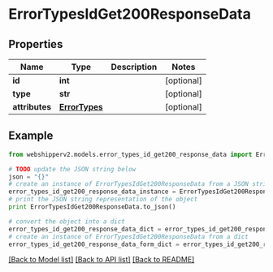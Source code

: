 # ErrorTypesIdGet200ResponseData


## Properties
Name | Type | Description | Notes
------------ | ------------- | ------------- | -------------
**id** | **int** |  | [optional] 
**type** | **str** |  | [optional] 
**attributes** | [**ErrorTypes**](ErrorTypes.md) |  | [optional] 

## Example

```python
from webshipperv2.models.error_types_id_get200_response_data import ErrorTypesIdGet200ResponseData

# TODO update the JSON string below
json = "{}"
# create an instance of ErrorTypesIdGet200ResponseData from a JSON string
error_types_id_get200_response_data_instance = ErrorTypesIdGet200ResponseData.from_json(json)
# print the JSON string representation of the object
print ErrorTypesIdGet200ResponseData.to_json()

# convert the object into a dict
error_types_id_get200_response_data_dict = error_types_id_get200_response_data_instance.to_dict()
# create an instance of ErrorTypesIdGet200ResponseData from a dict
error_types_id_get200_response_data_form_dict = error_types_id_get200_response_data.from_dict(error_types_id_get200_response_data_dict)
```
[[Back to Model list]](../README.md#documentation-for-models) [[Back to API list]](../README.md#documentation-for-api-endpoints) [[Back to README]](../README.md)


